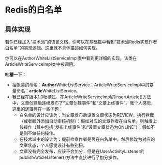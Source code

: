 # Redis的白名单

## 具体实现

若你已经加入“技术派”的语雀文档，你可以在基础篇中看到“技术派Redis实现作者白名单”的实现逻辑。这里就不具体描述如何实现。

你可以在AuthorWhiteListServiceImpl类中看到更详细的实现。该类在ArticleWriteServiceImpl类中被调用。

**吐槽一下**：

-   抽象类的命名：**Author**WhiteListService；ArticleWriteServiceImpl中的变量命名：**article**WhiteListService。
-   我已经在版本1.0吐槽过，在ArticleWriteServiceImpl的insertArticle()方法中，文章创建后连续发布了“文章创建事件”和“文章上线事件”。我个人感觉，这里的逻辑存在一些问题：
    -   白名单的设计应该为：当文章发布后设置文章状态为REVIEW，执行拦截（或者额外添加自动审核机制）：假如对应的文章作者在白名单，则触发上线操作（其中包括“发布上线事件”和“设置文章状态为ONLINE”）；假如不是则不做任何操作。
    -   在技术派中的设计为：提前检查作者是否在白名单中，然后修改为对应的文章状态，个人感觉设计有些别扭。
    -   文章没有完全发布，应该不会加分，但是在UserActivityListener的publishArticleListener()方法中直接进行了加分操作。
